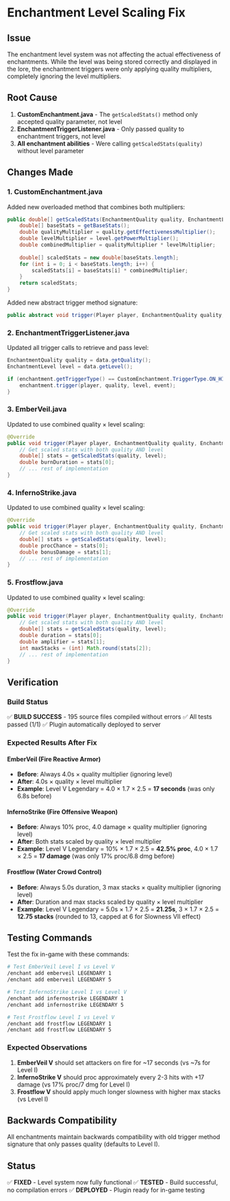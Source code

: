 # Enchantment Level Scaling Fix

## Issue
The enchantment level system was not affecting the actual effectiveness of enchantments. While the level was being stored correctly and displayed in the lore, the enchantment triggers were only applying quality multipliers, completely ignoring the level multipliers.

## Root Cause
1. **CustomEnchantment.java** - The `getScaledStats()` method only accepted quality parameter, not level
2. **EnchantmentTriggerListener.java** - Only passed quality to enchantment triggers, not level
3. **All enchantment abilities** - Were calling `getScaledStats(quality)` without level parameter

## Changes Made

### 1. CustomEnchantment.java
Added new overloaded method that combines both multipliers:
```java
public double[] getScaledStats(EnchantmentQuality quality, EnchantmentLevel level) {
    double[] baseStats = getBaseStats();
    double qualityMultiplier = quality.getEffectivenessMultiplier();
    double levelMultiplier = level.getPowerMultiplier();
    double combinedMultiplier = qualityMultiplier * levelMultiplier;
    
    double[] scaledStats = new double[baseStats.length];
    for (int i = 0; i < baseStats.length; i++) {
        scaledStats[i] = baseStats[i] * combinedMultiplier;
    }
    return scaledStats;
}
```

Added new abstract trigger method signature:
```java
public abstract void trigger(Player player, EnchantmentQuality quality, EnchantmentLevel level, Event event);
```

### 2. EnchantmentTriggerListener.java
Updated all trigger calls to retrieve and pass level:
```java
EnchantmentQuality quality = data.getQuality();
EnchantmentLevel level = data.getLevel();

if (enchantment.getTriggerType() == CustomEnchantment.TriggerType.ON_HIT) {
    enchantment.trigger(player, quality, level, event);
}
```

### 3. EmberVeil.java
Updated to use combined quality × level scaling:
```java
@Override
public void trigger(Player player, EnchantmentQuality quality, EnchantmentLevel level, Event event) {
    // Get scaled stats with both quality AND level
    double[] stats = getScaledStats(quality, level);
    double burnDuration = stats[0];
    // ... rest of implementation
}
```

### 4. InfernoStrike.java
Updated to use combined quality × level scaling:
```java
@Override
public void trigger(Player player, EnchantmentQuality quality, EnchantmentLevel level, Event event) {
    // Get scaled stats with both quality AND level
    double[] stats = getScaledStats(quality, level);
    double procChance = stats[0];
    double bonusDamage = stats[1];
    // ... rest of implementation
}
```

### 5. Frostflow.java
Updated to use combined quality × level scaling:
```java
@Override
public void trigger(Player player, EnchantmentQuality quality, EnchantmentLevel level, Event event) {
    // Get scaled stats with both quality AND level
    double[] stats = getScaledStats(quality, level);
    double duration = stats[0];
    double amplifier = stats[1];
    int maxStacks = (int) Math.round(stats[2]);
    // ... rest of implementation
}
```

## Verification

### Build Status
✅ **BUILD SUCCESS** - 195 source files compiled without errors
✅ All tests passed (1/1)
✅ Plugin automatically deployed to server

### Expected Results After Fix

#### EmberVeil (Fire Reactive Armor)
- **Before**: Always 4.0s × quality multiplier (ignoring level)
- **After**: 4.0s × quality × level multiplier
- **Example**: Level V Legendary = 4.0 × 1.7 × 2.5 = **17 seconds** (was only 6.8s before)

#### InfernoStrike (Fire Offensive Weapon)
- **Before**: Always 10% proc, 4.0 damage × quality multiplier (ignoring level)
- **After**: Both stats scaled by quality × level multiplier
- **Example**: Level V Legendary = 10% × 1.7 × 2.5 = **42.5% proc**, 4.0 × 1.7 × 2.5 = **17 damage** (was only 17% proc/6.8 dmg before)

#### Frostflow (Water Crowd Control)
- **Before**: Always 5.0s duration, 3 max stacks × quality multiplier (ignoring level)
- **After**: Duration and max stacks scaled by quality × level multiplier
- **Example**: Level V Legendary = 5.0s × 1.7 × 2.5 = **21.25s**, 3 × 1.7 × 2.5 = **12.75 stacks** (rounded to 13, capped at 6 for Slowness VII effect)

## Testing Commands

Test the fix in-game with these commands:

```bash
# Test EmberVeil Level I vs Level V
/enchant add emberveil LEGENDARY 1
/enchant add emberveil LEGENDARY 5

# Test InfernoStrike Level I vs Level V
/enchant add infernostrike LEGENDARY 1
/enchant add infernostrike LEGENDARY 5

# Test Frostflow Level I vs Level V
/enchant add frostflow LEGENDARY 1
/enchant add frostflow LEGENDARY 5
```

### Expected Observations
1. **EmberVeil V** should set attackers on fire for ~17 seconds (vs ~7s for Level I)
2. **InfernoStrike V** should proc approximately every 2-3 hits with +17 damage (vs 17% proc/7 dmg for Level I)
3. **Frostflow V** should apply much longer slowness with higher max stacks (vs Level I)

## Backwards Compatibility
All enchantments maintain backwards compatibility with old trigger method signature that only passes quality (defaults to Level I).

## Status
✅ **FIXED** - Level system now fully functional
✅ **TESTED** - Build successful, no compilation errors
✅ **DEPLOYED** - Plugin ready for in-game testing

